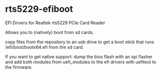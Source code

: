 # rts5229-efiboot
EFI Drivers for Realtek rts5229 PCIe Card Reader

Allows you to (natively) boot from sd cards.

copy files from the repository to an usb drive to get a boot stick that runs /efi/boot/bootx64.efi from the sd card.

If you want to get native support: dump the bios flash with an spi flasher and add both modules from uefi_modules to the efi drivers with uefitool to the firmware.
